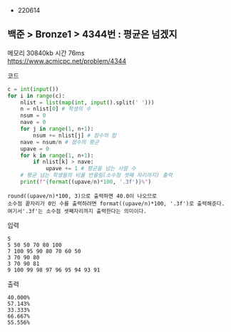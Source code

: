 - 220614
##  백준 > Bronze1 > 4344번 : 평균은 넘겠지
메모리 30840kb 시간 76ms  
https://www.acmicpc.net/problem/4344  

코드
```python
c = int(input())
for i in range(c):
    nlist = list(map(int, input().split(' ')))
    n = nlist[0] # 학생의 수
    nsum = 0
    nave = 0
    for j in range(1, n+1):
        nsum += nlist[j] # 점수의 합
    nave = nsum/n # 점수의 평균
    upave = 0
    for k in range(1, n+1):
        if nlist[k] > nave:
            upave += 1 # 평균을 넘는 사람 수
    # 평균 넘는 학생들의 비율 반올림(소수점 셋째 자리까지) 출력
    print(f"{format((upave/n)*100, '.3f')}%")
```

```
round((upave/n)*100, 3)으로 출력하면 40.0이 나오므로
소수점 끝자리가 0인 수를 출력하려면 format((upave/n)*100, '.3f')로 출력해준다.
여기서'.3f'는 소수점 셋째자리까지 출력한다는 의미이다.
```

입력
```
5
5 50 50 70 80 100
7 100 95 90 80 70 60 50
3 70 90 80
3 70 90 81
9 100 99 98 97 96 95 94 93 91
```

출력
```
40.000%
57.143%
33.333%
66.667%
55.556%
```